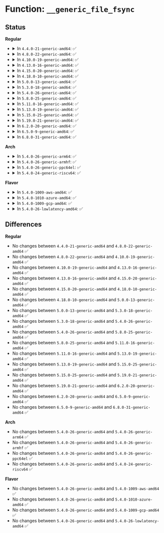 # Function: <code>__generic_file_fsync</code>

## Status
<b>Regular</b>
<ul>
<li>
<details>
<summary>In <code>4.4.0-21-generic-amd64</code>: ✅</summary>

```c
int __generic_file_fsync(struct file * file, loff_t start, loff_t end, int datasync)
```

```json
{
  "name": "__generic_file_fsync",
  "collision_type": "Unique Global",
  "inline_type": "No",
  "funcs": [
    {
      "addr": 18446744071581156960,
      "name": "__generic_file_fsync",
      "external": true,
      "loc": "fs/libfs.c:933",
      "file": "fs/libfs.c",
      "inline": "seen, unknown",
      "caller_inline": [],
      "caller_func": [
        "fs/libfs.c:generic_file_fsync"
      ]
    }
  ],
  "symbols": [
    {
      "addr": 18446744071581156960,
      "name": "__generic_file_fsync",
      "section": ".text",
      "bind": "STB_GLOBAL",
      "size": 141
    }
  ]
}
```
</details>
</li>
<li>
<details>
<summary>In <code>4.8.0-22-generic-amd64</code>: ✅</summary>

```c
int __generic_file_fsync(struct file * file, loff_t start, loff_t end, int datasync)
```

```json
{
  "name": "__generic_file_fsync",
  "collision_type": "Unique Global",
  "inline_type": "No",
  "funcs": [
    {
      "addr": 18446744071581321952,
      "name": "__generic_file_fsync",
      "external": true,
      "loc": "fs/libfs.c:961",
      "file": "fs/libfs.c",
      "inline": "seen, unknown",
      "caller_inline": [],
      "caller_func": [
        "fs/libfs.c:generic_file_fsync",
        "fs/ext4/fsync.c:ext4_sync_file"
      ]
    }
  ],
  "symbols": [
    {
      "addr": 18446744071581321952,
      "name": "__generic_file_fsync",
      "section": ".text",
      "bind": "STB_GLOBAL",
      "size": 145
    }
  ]
}
```
</details>
</li>
<li>
<details>
<summary>In <code>4.10.0-19-generic-amd64</code>: ✅</summary>

```c
int __generic_file_fsync(struct file * file, loff_t start, loff_t end, int datasync)
```

```json
{
  "name": "__generic_file_fsync",
  "collision_type": "Unique Global",
  "inline_type": "No",
  "funcs": [
    {
      "addr": 18446744071581401136,
      "name": "__generic_file_fsync",
      "external": true,
      "loc": "fs/libfs.c:969",
      "file": "fs/libfs.c",
      "inline": "seen, unknown",
      "caller_inline": [],
      "caller_func": [
        "fs/libfs.c:generic_file_fsync",
        "fs/ext4/fsync.c:ext4_sync_file"
      ]
    }
  ],
  "symbols": [
    {
      "addr": 18446744071581401136,
      "name": "__generic_file_fsync",
      "section": ".text",
      "bind": "STB_GLOBAL",
      "size": 145
    }
  ]
}
```
</details>
</li>
<li>
<details>
<summary>In <code>4.13.0-16-generic-amd64</code>: ✅</summary>

```c
int __generic_file_fsync(struct file * file, loff_t start, loff_t end, int datasync)
```

```json
{
  "name": "__generic_file_fsync",
  "collision_type": "Unique Global",
  "inline_type": "No",
  "funcs": [
    {
      "addr": 18446744071581456176,
      "name": "__generic_file_fsync",
      "external": true,
      "loc": "fs/libfs.c:970",
      "file": "fs/libfs.c",
      "inline": "seen, unknown",
      "caller_inline": [],
      "caller_func": [
        "fs/libfs.c:generic_file_fsync",
        "fs/ext4/fsync.c:ext4_sync_file"
      ]
    }
  ],
  "symbols": [
    {
      "addr": 18446744071581456176,
      "name": "__generic_file_fsync",
      "section": ".text",
      "bind": "STB_GLOBAL",
      "size": 181
    }
  ]
}
```
</details>
</li>
<li>
<details>
<summary>In <code>4.15.0-20-generic-amd64</code>: ✅</summary>

```c
int __generic_file_fsync(struct file * file, loff_t start, loff_t end, int datasync)
```

```json
{
  "name": "__generic_file_fsync",
  "collision_type": "Unique Global",
  "inline_type": "No",
  "funcs": [
    {
      "addr": 18446744071581598160,
      "name": "__generic_file_fsync",
      "external": true,
      "loc": "fs/libfs.c:970",
      "file": "fs/libfs.c",
      "inline": "seen, unknown",
      "caller_inline": [],
      "caller_func": [
        "fs/libfs.c:generic_file_fsync",
        "fs/ext4/fsync.c:ext4_sync_file"
      ]
    }
  ],
  "symbols": [
    {
      "addr": 18446744071581598160,
      "name": "__generic_file_fsync",
      "section": ".text",
      "bind": "STB_GLOBAL",
      "size": 181
    }
  ]
}
```
</details>
</li>
<li>
<details>
<summary>In <code>4.18.0-10-generic-amd64</code>: ✅</summary>

```c
int __generic_file_fsync(struct file * file, loff_t start, loff_t end, int datasync)
```

```json
{
  "name": "__generic_file_fsync",
  "collision_type": "Unique Global",
  "inline_type": "No",
  "funcs": [
    {
      "addr": 18446744071581755760,
      "name": "__generic_file_fsync",
      "external": true,
      "loc": "fs/libfs.c:970",
      "file": "fs/libfs.c",
      "inline": "seen, unknown",
      "caller_inline": [],
      "caller_func": [
        "fs/libfs.c:generic_file_fsync",
        "fs/ext4/fsync.c:ext4_sync_file"
      ]
    }
  ],
  "symbols": [
    {
      "addr": 18446744071581755760,
      "name": "__generic_file_fsync",
      "section": ".text",
      "bind": "STB_GLOBAL",
      "size": 192
    }
  ]
}
```
</details>
</li>
<li>
<details>
<summary>In <code>5.0.0-13-generic-amd64</code>: ✅</summary>

```c
int __generic_file_fsync(struct file * file, loff_t start, loff_t end, int datasync)
```

```json
{
  "name": "__generic_file_fsync",
  "collision_type": "Unique Global",
  "inline_type": "No",
  "funcs": [
    {
      "addr": 18446744071581842288,
      "name": "__generic_file_fsync",
      "external": true,
      "loc": "fs/libfs.c:970",
      "file": "fs/libfs.c",
      "inline": "seen, unknown",
      "caller_inline": [],
      "caller_func": [
        "fs/libfs.c:generic_file_fsync",
        "fs/ext4/fsync.c:ext4_sync_file"
      ]
    }
  ],
  "symbols": [
    {
      "addr": 18446744071581842288,
      "name": "__generic_file_fsync",
      "section": ".text",
      "bind": "STB_GLOBAL",
      "size": 192
    }
  ]
}
```
</details>
</li>
<li>
<details>
<summary>In <code>5.3.0-18-generic-amd64</code>: ✅</summary>

```c
int __generic_file_fsync(struct file * file, loff_t start, loff_t end, int datasync)
```

```json
{
  "name": "__generic_file_fsync",
  "collision_type": "Unique Global",
  "inline_type": "No",
  "funcs": [
    {
      "addr": 18446744071581966832,
      "name": "__generic_file_fsync",
      "external": true,
      "loc": "fs/libfs.c:989",
      "file": "fs/libfs.c",
      "inline": "seen, unknown",
      "caller_inline": [],
      "caller_func": [
        "fs/libfs.c:generic_file_fsync",
        "fs/ext4/fsync.c:ext4_sync_file",
        "fs/fat/file.c:fat_file_fsync"
      ]
    }
  ],
  "symbols": [
    {
      "addr": 18446744071581966832,
      "name": "__generic_file_fsync",
      "section": ".text",
      "bind": "STB_GLOBAL",
      "size": 183
    }
  ]
}
```
</details>
</li>
<li>
<details>
<summary>In <code>5.4.0-26-generic-amd64</code>: ✅</summary>

```c
int __generic_file_fsync(struct file * file, loff_t start, loff_t end, int datasync)
```

```json
{
  "name": "__generic_file_fsync",
  "collision_type": "Unique Global",
  "inline_type": "No",
  "funcs": [
    {
      "addr": 18446744071582040048,
      "name": "__generic_file_fsync",
      "external": true,
      "loc": "fs/libfs.c:1029",
      "file": "fs/libfs.c",
      "inline": "seen, unknown",
      "caller_inline": [],
      "caller_func": [
        "fs/libfs.c:generic_file_fsync",
        "fs/ext4/fsync.c:ext4_sync_file",
        "fs/fat/file.c:fat_file_fsync"
      ]
    }
  ],
  "symbols": [
    {
      "addr": 18446744071582040048,
      "name": "__generic_file_fsync",
      "section": ".text",
      "bind": "STB_GLOBAL",
      "size": 183
    }
  ]
}
```
</details>
</li>
<li>
<details>
<summary>In <code>5.8.0-25-generic-amd64</code>: ✅</summary>

```c
int __generic_file_fsync(struct file * file, loff_t start, loff_t end, int datasync)
```

```json
{
  "name": "__generic_file_fsync",
  "collision_type": "Unique Global",
  "inline_type": "No",
  "funcs": [
    {
      "addr": 18446744071582274768,
      "name": "__generic_file_fsync",
      "external": true,
      "loc": "fs/libfs.c:1065",
      "file": "fs/libfs.c",
      "inline": "seen, unknown",
      "caller_inline": [],
      "caller_func": [
        "fs/libfs.c:generic_file_fsync",
        "fs/fat/file.c:fat_file_fsync"
      ]
    }
  ],
  "symbols": [
    {
      "addr": 18446744071582274768,
      "name": "__generic_file_fsync",
      "section": ".text",
      "bind": "STB_GLOBAL",
      "size": 183
    }
  ]
}
```
</details>
</li>
<li>
<details>
<summary>In <code>5.11.0-16-generic-amd64</code>: ✅</summary>

```c
int __generic_file_fsync(struct file * file, loff_t start, loff_t end, int datasync)
```

```json
{
  "name": "__generic_file_fsync",
  "collision_type": "Unique Global",
  "inline_type": "No",
  "funcs": [
    {
      "addr": 18446744071582324768,
      "name": "__generic_file_fsync",
      "external": true,
      "loc": "fs/libfs.c:1069",
      "file": "fs/libfs.c",
      "inline": "seen, unknown",
      "caller_inline": [],
      "caller_func": [
        "fs/libfs.c:generic_file_fsync",
        "fs/fat/file.c:fat_file_fsync"
      ]
    }
  ],
  "symbols": [
    {
      "addr": 18446744071582324768,
      "name": "__generic_file_fsync",
      "section": ".text",
      "bind": "STB_GLOBAL",
      "size": 183
    }
  ]
}
```
</details>
</li>
<li>
<details>
<summary>In <code>5.13.0-19-generic-amd64</code>: ✅</summary>

```c
int __generic_file_fsync(struct file * file, loff_t start, loff_t end, int datasync)
```

```json
{
  "name": "__generic_file_fsync",
  "collision_type": "Unique Global",
  "inline_type": "No",
  "funcs": [
    {
      "addr": 18446744071582352704,
      "name": "__generic_file_fsync",
      "external": true,
      "loc": "fs/libfs.c:1072",
      "file": "fs/libfs.c",
      "inline": "seen, unknown",
      "caller_inline": [],
      "caller_func": [
        "fs/libfs.c:generic_file_fsync",
        "fs/fat/file.c:fat_file_fsync"
      ]
    }
  ],
  "symbols": [
    {
      "addr": 18446744071582352704,
      "name": "__generic_file_fsync",
      "section": ".text",
      "bind": "STB_GLOBAL",
      "size": 183
    }
  ]
}
```
</details>
</li>
<li>
<details>
<summary>In <code>5.15.0-25-generic-amd64</code>: ✅</summary>

```c
int __generic_file_fsync(struct file * file, loff_t start, loff_t end, int datasync)
```

```json
{
  "name": "__generic_file_fsync",
  "collision_type": "Unique Global",
  "inline_type": "No",
  "funcs": [
    {
      "addr": 18446744071582673792,
      "name": "__generic_file_fsync",
      "external": true,
      "loc": "fs/libfs.c:1081",
      "file": "fs/libfs.c",
      "inline": "seen, unknown",
      "caller_inline": [],
      "caller_func": [
        "fs/libfs.c:generic_file_fsync",
        "fs/fat/file.c:fat_file_fsync"
      ]
    }
  ],
  "symbols": [
    {
      "addr": 18446744071582673792,
      "name": "__generic_file_fsync",
      "section": ".text",
      "bind": "STB_GLOBAL",
      "size": 183
    }
  ]
}
```
</details>
</li>
<li>
<details>
<summary>In <code>5.19.0-21-generic-amd64</code>: ✅</summary>

```c
int __generic_file_fsync(struct file * file, loff_t start, loff_t end, int datasync)
```

```json
{
  "name": "__generic_file_fsync",
  "collision_type": "Unique Global",
  "inline_type": "No",
  "funcs": [
    {
      "addr": 18446744071583217680,
      "name": "__generic_file_fsync",
      "external": true,
      "loc": "fs/libfs.c:1108",
      "file": "fs/libfs.c",
      "inline": "seen, unknown",
      "caller_inline": [],
      "caller_func": [
        "fs/libfs.c:generic_file_fsync",
        "fs/fat/file.c:fat_file_fsync"
      ]
    }
  ],
  "symbols": [
    {
      "addr": 18446744071583217680,
      "name": "__generic_file_fsync",
      "section": ".text",
      "bind": "STB_GLOBAL",
      "size": 225
    }
  ]
}
```
</details>
</li>
<li>
<details>
<summary>In <code>6.2.0-20-generic-amd64</code>: ✅</summary>

```c
int __generic_file_fsync(struct file * file, loff_t start, loff_t end, int datasync)
```

```json
{
  "name": "__generic_file_fsync",
  "collision_type": "Unique Global",
  "inline_type": "No",
  "funcs": [
    {
      "addr": 18446744071583795424,
      "name": "__generic_file_fsync",
      "external": true,
      "loc": "fs/libfs.c:1125",
      "file": "fs/libfs.c",
      "inline": "seen, unknown",
      "caller_inline": [],
      "caller_func": [
        "fs/libfs.c:generic_file_fsync",
        "fs/fat/file.c:fat_file_fsync"
      ]
    }
  ],
  "symbols": [
    {
      "addr": 18446744071583795424,
      "name": "__generic_file_fsync",
      "section": ".text",
      "bind": "STB_GLOBAL",
      "size": 225
    }
  ]
}
```
</details>
</li>
<li>
<details>
<summary>In <code>6.5.0-9-generic-amd64</code>: ✅</summary>

```c
int __generic_file_fsync(struct file * file, loff_t start, loff_t end, int datasync)
```

```json
{
  "name": "__generic_file_fsync",
  "collision_type": "Unique Global",
  "inline_type": "No",
  "funcs": [
    {
      "addr": 18446744071584013040,
      "name": "__generic_file_fsync",
      "external": true,
      "loc": "fs/libfs.c:1120",
      "file": "fs/libfs.c",
      "inline": "seen, unknown",
      "caller_inline": [],
      "caller_func": [
        "fs/libfs.c:generic_file_fsync",
        "fs/fat/file.c:fat_file_fsync"
      ]
    }
  ],
  "symbols": [
    {
      "addr": 18446744071584013040,
      "name": "__generic_file_fsync",
      "section": ".text",
      "bind": "STB_GLOBAL",
      "size": 225
    }
  ]
}
```
</details>
</li>
<li>
<details>
<summary>In <code>6.8.0-31-generic-amd64</code>: ✅</summary>

```c
int __generic_file_fsync(struct file * file, loff_t start, loff_t end, int datasync)
```

```json
{
  "name": "__generic_file_fsync",
  "collision_type": "Unique Global",
  "inline_type": "No",
  "funcs": [
    {
      "addr": 18446744071584225360,
      "name": "__generic_file_fsync",
      "external": true,
      "loc": "fs/libfs.c:1431",
      "file": "fs/libfs.c",
      "inline": "seen, unknown",
      "caller_inline": [],
      "caller_func": [
        "fs/libfs.c:generic_file_fsync",
        "fs/fat/file.c:fat_file_fsync"
      ]
    }
  ],
  "symbols": [
    {
      "addr": 18446744071584225360,
      "name": "__generic_file_fsync",
      "section": ".text",
      "bind": "STB_GLOBAL",
      "size": 225
    }
  ]
}
```
</details>
</li>
</ul>
<b>Arch</b>
<ul>
<li>
<details>
<summary>In <code>5.4.0-26-generic-arm64</code>: ✅</summary>

```c
int __generic_file_fsync(struct file * file, loff_t start, loff_t end, int datasync)
```

```json
{
  "name": "__generic_file_fsync",
  "collision_type": "Unique Global",
  "inline_type": "No",
  "funcs": [
    {
      "addr": 18446603336493565424,
      "name": "__generic_file_fsync",
      "external": true,
      "loc": "fs/libfs.c:1029",
      "file": "fs/libfs.c",
      "inline": "seen, unknown",
      "caller_inline": [],
      "caller_func": [
        "fs/libfs.c:generic_file_fsync",
        "fs/ext4/fsync.c:ext4_sync_file",
        "fs/fat/file.c:fat_file_fsync"
      ]
    }
  ],
  "symbols": [
    {
      "addr": 18446603336493565424,
      "name": "__generic_file_fsync",
      "section": ".text",
      "bind": "STB_GLOBAL",
      "size": 240
    }
  ]
}
```
</details>
</li>
<li>
<details>
<summary>In <code>5.4.0-26-generic-armhf</code>: ✅</summary>

```c
int __generic_file_fsync(struct file * file, loff_t start, loff_t end, int datasync)
```

```json
{
  "name": "__generic_file_fsync",
  "collision_type": "Unique Global",
  "inline_type": "No",
  "funcs": [
    {
      "addr": 3227113900,
      "name": "__generic_file_fsync",
      "external": true,
      "loc": "fs/libfs.c:1029",
      "file": "fs/libfs.c",
      "inline": "seen, unknown",
      "caller_inline": [],
      "caller_func": [
        "fs/libfs.c:generic_file_fsync",
        "fs/ext4/fsync.c:ext4_sync_file",
        "fs/fat/file.c:fat_file_fsync"
      ]
    }
  ],
  "symbols": [
    {
      "addr": 3227113900,
      "name": "__generic_file_fsync",
      "section": ".text",
      "bind": "STB_GLOBAL",
      "size": 208
    }
  ]
}
```
</details>
</li>
<li>
<details>
<summary>In <code>5.4.0-26-generic-ppc64el</code>: ✅</summary>

```c
int __generic_file_fsync(struct file * file, loff_t start, loff_t end, int datasync)
```

```json
{
  "name": "__generic_file_fsync",
  "collision_type": "Unique Global",
  "inline_type": "No",
  "funcs": [
    {
      "addr": 13835058055287143360,
      "name": "__generic_file_fsync",
      "external": true,
      "loc": "fs/libfs.c:1029",
      "file": "fs/libfs.c",
      "inline": "seen, unknown",
      "caller_inline": [],
      "caller_func": [
        "fs/libfs.c:generic_file_fsync",
        "fs/ext4/fsync.c:ext4_sync_file",
        "fs/fat/file.c:fat_file_fsync"
      ]
    }
  ],
  "symbols": [
    {
      "addr": 13835058055287143360,
      "name": "__generic_file_fsync",
      "section": ".text",
      "bind": "STB_GLOBAL",
      "size": 352
    }
  ]
}
```
</details>
</li>
<li>
<details>
<summary>In <code>5.4.0-24-generic-riscv64</code>: ✅</summary>

```c
int __generic_file_fsync(struct file * file, loff_t start, loff_t end, int datasync)
```

```json
{
  "name": "__generic_file_fsync",
  "collision_type": "Unique Global",
  "inline_type": "No",
  "funcs": [
    {
      "addr": 18446743936273222994,
      "name": "__generic_file_fsync",
      "external": true,
      "loc": "fs/libfs.c:1029",
      "file": "fs/libfs.c",
      "inline": "seen, unknown",
      "caller_inline": [],
      "caller_func": [
        "fs/libfs.c:generic_file_fsync",
        "fs/ext4/fsync.c:ext4_sync_file",
        "fs/fat/file.c:fat_file_fsync"
      ]
    }
  ],
  "symbols": [
    {
      "addr": 18446743936273222994,
      "name": "__generic_file_fsync",
      "section": ".text",
      "bind": "STB_GLOBAL",
      "size": 196
    }
  ]
}
```
</details>
</li>
</ul>
<b>Flavor</b>
<ul>
<li>
<details>
<summary>In <code>5.4.0-1009-aws-amd64</code>: ✅</summary>

```c
int __generic_file_fsync(struct file * file, loff_t start, loff_t end, int datasync)
```

```json
{
  "name": "__generic_file_fsync",
  "collision_type": "Unique Global",
  "inline_type": "No",
  "funcs": [
    {
      "addr": 18446744071582008784,
      "name": "__generic_file_fsync",
      "external": true,
      "loc": "fs/libfs.c:1029",
      "file": "fs/libfs.c",
      "inline": "seen, unknown",
      "caller_inline": [],
      "caller_func": [
        "fs/libfs.c:generic_file_fsync",
        "fs/ext4/fsync.c:ext4_sync_file",
        "fs/fat/file.c:fat_file_fsync"
      ]
    }
  ],
  "symbols": [
    {
      "addr": 18446744071582008784,
      "name": "__generic_file_fsync",
      "section": ".text",
      "bind": "STB_GLOBAL",
      "size": 183
    }
  ]
}
```
</details>
</li>
<li>
<details>
<summary>In <code>5.4.0-1010-azure-amd64</code>: ✅</summary>

```c
int __generic_file_fsync(struct file * file, loff_t start, loff_t end, int datasync)
```

```json
{
  "name": "__generic_file_fsync",
  "collision_type": "Unique Global",
  "inline_type": "No",
  "funcs": [
    {
      "addr": 18446744071581946352,
      "name": "__generic_file_fsync",
      "external": true,
      "loc": "fs/libfs.c:1029",
      "file": "fs/libfs.c",
      "inline": "seen, unknown",
      "caller_inline": [],
      "caller_func": [
        "fs/libfs.c:generic_file_fsync",
        "fs/ext4/fsync.c:ext4_sync_file",
        "fs/fat/file.c:fat_file_fsync"
      ]
    }
  ],
  "symbols": [
    {
      "addr": 18446744071581946352,
      "name": "__generic_file_fsync",
      "section": ".text",
      "bind": "STB_GLOBAL",
      "size": 183
    }
  ]
}
```
</details>
</li>
<li>
<details>
<summary>In <code>5.4.0-1009-gcp-amd64</code>: ✅</summary>

```c
int __generic_file_fsync(struct file * file, loff_t start, loff_t end, int datasync)
```

```json
{
  "name": "__generic_file_fsync",
  "collision_type": "Unique Global",
  "inline_type": "No",
  "funcs": [
    {
      "addr": 18446744071582000064,
      "name": "__generic_file_fsync",
      "external": true,
      "loc": "fs/libfs.c:1029",
      "file": "fs/libfs.c",
      "inline": "seen, unknown",
      "caller_inline": [],
      "caller_func": [
        "fs/libfs.c:generic_file_fsync",
        "fs/ext4/fsync.c:ext4_sync_file",
        "fs/fat/file.c:fat_file_fsync"
      ]
    }
  ],
  "symbols": [
    {
      "addr": 18446744071582000064,
      "name": "__generic_file_fsync",
      "section": ".text",
      "bind": "STB_GLOBAL",
      "size": 183
    }
  ]
}
```
</details>
</li>
<li>
<details>
<summary>In <code>5.4.0-26-lowlatency-amd64</code>: ✅</summary>

```c
int __generic_file_fsync(struct file * file, loff_t start, loff_t end, int datasync)
```

```json
{
  "name": "__generic_file_fsync",
  "collision_type": "Unique Global",
  "inline_type": "No",
  "funcs": [
    {
      "addr": 18446744071582071264,
      "name": "__generic_file_fsync",
      "external": true,
      "loc": "fs/libfs.c:1029",
      "file": "fs/libfs.c",
      "inline": "seen, unknown",
      "caller_inline": [],
      "caller_func": [
        "fs/libfs.c:generic_file_fsync",
        "fs/ext4/fsync.c:ext4_sync_file",
        "fs/fat/file.c:fat_file_fsync"
      ]
    }
  ],
  "symbols": [
    {
      "addr": 18446744071582071264,
      "name": "__generic_file_fsync",
      "section": ".text",
      "bind": "STB_GLOBAL",
      "size": 183
    }
  ]
}
```
</details>
</li>
</ul>

## Differences
<b>Regular</b>
<ul>
<li>
No changes between <code>4.4.0-21-generic-amd64</code> and <code>4.8.0-22-generic-amd64</code> ✅
</li>
<li>
No changes between <code>4.8.0-22-generic-amd64</code> and <code>4.10.0-19-generic-amd64</code> ✅
</li>
<li>
No changes between <code>4.10.0-19-generic-amd64</code> and <code>4.13.0-16-generic-amd64</code> ✅
</li>
<li>
No changes between <code>4.13.0-16-generic-amd64</code> and <code>4.15.0-20-generic-amd64</code> ✅
</li>
<li>
No changes between <code>4.15.0-20-generic-amd64</code> and <code>4.18.0-10-generic-amd64</code> ✅
</li>
<li>
No changes between <code>4.18.0-10-generic-amd64</code> and <code>5.0.0-13-generic-amd64</code> ✅
</li>
<li>
No changes between <code>5.0.0-13-generic-amd64</code> and <code>5.3.0-18-generic-amd64</code> ✅
</li>
<li>
No changes between <code>5.3.0-18-generic-amd64</code> and <code>5.4.0-26-generic-amd64</code> ✅
</li>
<li>
No changes between <code>5.4.0-26-generic-amd64</code> and <code>5.8.0-25-generic-amd64</code> ✅
</li>
<li>
No changes between <code>5.8.0-25-generic-amd64</code> and <code>5.11.0-16-generic-amd64</code> ✅
</li>
<li>
No changes between <code>5.11.0-16-generic-amd64</code> and <code>5.13.0-19-generic-amd64</code> ✅
</li>
<li>
No changes between <code>5.13.0-19-generic-amd64</code> and <code>5.15.0-25-generic-amd64</code> ✅
</li>
<li>
No changes between <code>5.15.0-25-generic-amd64</code> and <code>5.19.0-21-generic-amd64</code> ✅
</li>
<li>
No changes between <code>5.19.0-21-generic-amd64</code> and <code>6.2.0-20-generic-amd64</code> ✅
</li>
<li>
No changes between <code>6.2.0-20-generic-amd64</code> and <code>6.5.0-9-generic-amd64</code> ✅
</li>
<li>
No changes between <code>6.5.0-9-generic-amd64</code> and <code>6.8.0-31-generic-amd64</code> ✅
</li>
</ul>
<b>Arch</b>
<ul>
<li>
No changes between <code>5.4.0-26-generic-amd64</code> and <code>5.4.0-26-generic-arm64</code> ✅
</li>
<li>
No changes between <code>5.4.0-26-generic-amd64</code> and <code>5.4.0-26-generic-armhf</code> ✅
</li>
<li>
No changes between <code>5.4.0-26-generic-amd64</code> and <code>5.4.0-26-generic-ppc64el</code> ✅
</li>
<li>
No changes between <code>5.4.0-26-generic-amd64</code> and <code>5.4.0-24-generic-riscv64</code> ✅
</li>
</ul>
<b>Flavor</b>
<ul>
<li>
No changes between <code>5.4.0-26-generic-amd64</code> and <code>5.4.0-1009-aws-amd64</code> ✅
</li>
<li>
No changes between <code>5.4.0-26-generic-amd64</code> and <code>5.4.0-1010-azure-amd64</code> ✅
</li>
<li>
No changes between <code>5.4.0-26-generic-amd64</code> and <code>5.4.0-1009-gcp-amd64</code> ✅
</li>
<li>
No changes between <code>5.4.0-26-generic-amd64</code> and <code>5.4.0-26-lowlatency-amd64</code> ✅
</li>
</ul>
